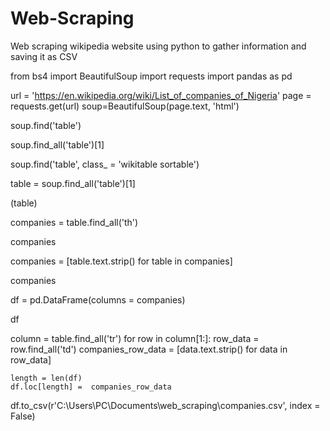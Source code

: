 # Web-Scraping
Web scraping wikipedia website using python to gather information and saving it as CSV

from bs4 import BeautifulSoup
import requests
import pandas as pd

url = 'https://en.wikipedia.org/wiki/List_of_companies_of_Nigeria'
page = requests.get(url)
soup=BeautifulSoup(page.text, 'html')

soup.find('table')

soup.find_all('table')[1]

soup.find('table', class_ = 'wikitable sortable')

table = soup.find_all('table')[1]

(table)

companies = table.find_all('th')

companies

companies = [table.text.strip() for table in companies]

companies

df = pd.DataFrame(columns = companies)

df

column = table.find_all('tr')
for row in column[1:]:
    row_data = row.find_all('td')
    companies_row_data = [data.text.strip() for data in row_data]
    
    length = len(df)
    df.loc[length] =  companies_row_data

df.to_csv(r'C:\Users\PC\Documents\web_scraping\companies.csv', index = False)




